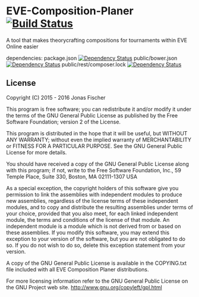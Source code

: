 # EVE-Composition-Planer [![Build Status](https://travis-ci.org/Fijo/EVE-Composition-Planer.svg?branch=master)](https://travis-ci.org/Fijo/EVE-Composition-Planer)
A tool that makes theorycrafting compositions for tournaments within EVE Online easier

dependencies:
package.json [![Dependency Status](https://www.versioneye.com/user/projects/56087db55a262f001a0001a4/badge.svg?style=flat)](https://www.versioneye.com/user/projects/56087db55a262f001a0001a4)
public/bower.json [![Dependency Status](https://www.versioneye.com/user/projects/56086d745a262f001a000185/badge.svg?style=flat)](https://www.versioneye.com/user/projects/56086d745a262f001a000185)
public/rest/composer.lock [![Dependency Status](https://www.versioneye.com/user/projects/56086d825a262f001e00038c/badge.svg?style=flat)](https://www.versioneye.com/user/projects/56086d825a262f001e00038c)


License
-------
Copyright (C) 2015 - 2016 Jonas Fischer

This program is free software; you can redistribute it and/or modify it under the terms of the GNU General Public License as published by the Free Software Foundation; version 2 of the License.

This program is distributed in the hope that it will be useful, but WITHOUT ANY WARRANTY; without even the implied warranty of MERCHANTABILITY or FITNESS FOR A PARTICULAR PURPOSE. See the GNU General Public License for more details.

You should have received a copy of the GNU General Public License along with this program; if not, write to the Free Software Foundation, Inc., 59 Temple Place, Suite 330, Boston, MA 02111-1307 USA

As a special exception, the copyright holders of this software give you permission to link the assemblies with independent modules to produce new assemblies, regardless of the license terms of these independent modules, and to copy and distribute the resulting assemblies under terms of your choice, provided that you also meet, for each linked independent module, the terms and conditions of the license of that module. An independent module is a module which is not derived from or based on these assemblies. If you modify this software, you may extend this exception to your version of the software, but you are not obligated to do so. If you do not wish to do so, delete this exception statement from your version.

A copy of the GNU General Public License is available in the COPYING.txt file included with all EVE Composition Planer distributions.

For more licensing information refer to the GNU General Public License on the GNU Project web site. http://www.gnu.org/copyleft/gpl.html
